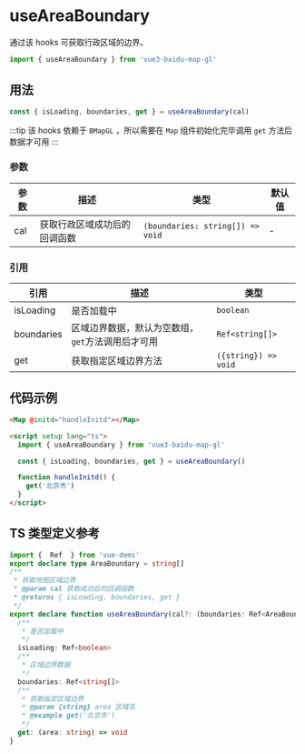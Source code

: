 # useAreaBoundary

通过该 hooks 可获取行政区域的边界。

```ts
import { useAreaBoundary } from 'vue3-baidu-map-gl'
```

## 用法

```ts
const { isLoading, boundaries, get } = useAreaBoundary(cal)
```

:::tip
该 hooks 依赖于 `BMapGL` ，所以需要在 `Map` 组件初始化完毕调用 `get` 方法后数据才可用
:::

### 参数

| 参数 | 描述                         | 类型                             | 默认值 |
| ---- | ---------------------------- | -------------------------------- | ------ |
| cal  | 获取行政区域成功后的回调函数 | `(boundaries: string[]) => void` | -      |

### 引用

| 引用       | 描述                                              | 类型                 |
| ---------- | ------------------------------------------------- | -------------------- |
| isLoading  | 是否加载中                                        | `boolean`            |
| boundaries | 区域边界数据，默认为空数组，`get`方法调用后才可用 | `Ref<string[]>`      |
| get        | 获取指定区域边界方法                              | `({string}) => void` |

## 代码示例

<!-- prettier-ignore -->
```html
<Map @initd="handleInitd"></Map>

<script setup lang="ts">
  import { useAreaBoundary } from 'vue3-baidu-map-gl'

  const { isLoading, boundaries, get } = useAreaBoundary()

  function handleInitd() {
    get('北京市')
  }
</script>
```

## TS 类型定义参考

```ts
import {  Ref  } from 'vue-demi'
export declare type AreaBoundary = string[]
/**
 * 获取地图区域边界
 * @param cal 获取成功后的回调函数
 * @returns { isLoading, boundaries, get }
 */
export declare function useAreaBoundary(cal?: (boundaries: Ref<AreaBoundary>) => void): {
  /**
   * 是否加载中
   */
  isLoading: Ref<boolean>
  /**
   * 区域边界数据
   */
  boundaries: Ref<string[]>
  /**
   * 获取指定区域边界
   * @param {string} area 区域名
   * @example get('北京市')
   */
  get: (area: string) => void
}
```
